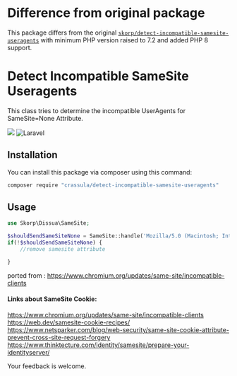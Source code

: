 # Difference from original package

This package differs from the original [`skorp/detect-incompatible-samesite-useragents`](https://github.com/skorp/detect-incompatible-samesite-useragents) with minimum PHP version raised to 7.2 and added PHP 8 support.

# Detect Incompatible SameSite Useragents

This class tries to determine the incompatible UserAgents for SameSite=None Attribute.


<a href="https://github.com/skorp/laravel-samesite-incompatible-clients/blob/master/LICENSE"><img src="https://img.shields.io/github/license/skorp/detect-incompatible-samesite-useragents"></a> 
![Laravel](https://github.com/skorp/detect-incompatible-samesite-useragents/workflows/tests/badge.svg)

## Installation 

You can install this package via composer using this command:

```bash
composer require "crassula/detect-incompatible-samesite-useragents"
```

## Usage
```php
use Skorp\Dissua\SameSite;

$shouldSendSameSiteNone = SameSite::handle('Mozilla/5.0 (Macintosh; Intel Mac OS X 10_14_5) AppleWebKit/537.36 (KHTML, like Gecko) Chrome/79.0.3945.130');
if(!$shouldSendSameSiteNone) {
    //remove samesite attribute

}
```
ported from : https://www.chromium.org/updates/same-site/incompatible-clients

#### Links about SameSite Cookie:
https://www.chromium.org/updates/same-site/incompatible-clients<br>
https://web.dev/samesite-cookie-recipes/<br>
https://www.netsparker.com/blog/web-security/same-site-cookie-attribute-prevent-cross-site-request-forgery<br>
https://www.thinktecture.com/identity/samesite/prepare-your-identityserver/

Your feedback is welcome.
